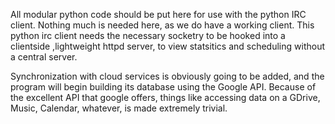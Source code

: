 All modular python code should be put here for use with the python IRC client. Nothing much is needed here, as we do have a working client. This python irc client needs the necessary socketry to be hooked into a clientside ,lightweight httpd server, to view statsitics and scheduling without a central server.

Synchronization with cloud services is obviously going to be added, and the program will begin building its database using the Google API. Because of the excellent API that google offers, things like accessing data on a GDrive, Music, Calendar, whatever, is made extremely trivial.
